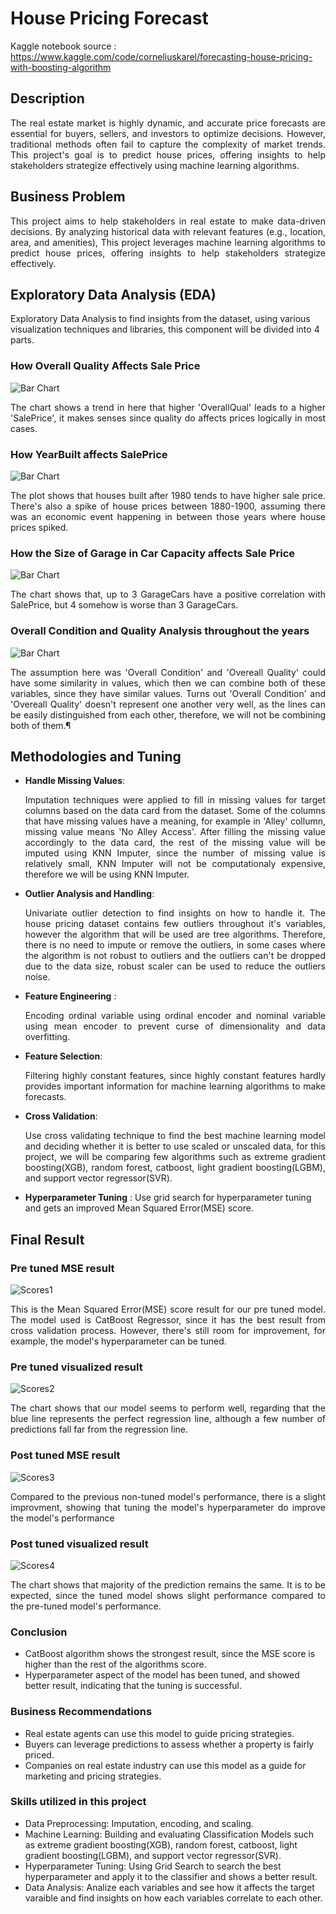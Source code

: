 # House Pricing Forecast
Kaggle notebook source : https://www.kaggle.com/code/corneliuskarel/forecasting-house-pricing-with-boosting-algorithm

## Description
<p align="justify"> The real estate market is highly dynamic, and accurate price forecasts are essential for buyers, sellers, and investors to optimize decisions. However, traditional methods often fail to capture the complexity of market trends. This project's goal is to predict house prices, offering insights to help stakeholders strategize effectively using machine learning algorithms.
</p>

## Business Problem
<p align="justify"> This project aims to help stakeholders in real estate to make data-driven decisions. By analyzing historical data with relevant features (e.g., location, area, and amenities), This project leverages machine learning algorithms to predict house prices, offering insights to help stakeholders strategize effectively.
</p>

## Exploratory Data Analysis (EDA)
Exploratory Data Analysis to find insights from the dataset, using various visualization techniques and libraries, this component will be divided into 4 parts.

### How Overall Quality Affects Sale Price
![Bar Chart](img/OverallQualVsSP.png)

<p align="justify"> The chart shows a trend in here that higher 'OverallQual' leads to a higher 'SalePrice', it makes senses since quality do affects prices logically in most cases.
</p>

### How YearBuilt affects SalePrice
![Bar Chart](img/YearBuiltVsSP.png)

<p align="justify"> The plot shows that houses built after 1980 tends to have higher sale price. There's also a spike of house prices between 1880-1900, assuming there was an economic event happening in between those years where house prices spiked.
</p>

### How the Size of Garage in Car Capacity affects Sale Price
![Bar Chart](img/GarageCarsVsSP.png)

<p align="justify">The chart shows that, up to 3 GarageCars have a positive correlation with SalePrice, but 4 somehow is worse than 3 GarageCars.
</p>

### Overall Condition and Quality Analysis throughout the years
![Bar Chart](img/OverallCondVsOverallQual.png)

<p align="justify">The assumption here was 'Overall Condition' and 'Overeall Quality' could have some similarity in values, which then we can combine both of these variables, since they have similar values. Turns out 'Overall Condition' and 'Overeall Quality' doesn't represent one another very well, as the lines can be easily distinguished from each other, therefore, we will not be combining both of them.¶
</p>

## Methodologies and Tuning
- **Handle Missing Values**: <p align="justify">Imputation techniques were applied to fill in missing values for target columns based on the data card from the dataset. Some of the columns that have missing values have a meaning, for example in 'Alley' collumn, missing value means 'No Alley Access'. After filling the missing value accordingly to the data card, the rest of the missing value will be imputed using KNN Imputer, since the number of missing value is relatively small, KNN Imputer will not be computationaly expensive, therefore we will be using KNN Imputer.</p>
- **Outlier Analysis and Handling**: <p align="justify">Univariate outlier detection to find insights on how to handle it. The house pricing dataset contains few outliers throughout it's variables, however the algorithm that will be used are tree algorithms. Therefore, there is no need to impute or remove the outliers, in some cases where the algorithm is not robust to outliers and the outliers can't be dropped due to the data size, robust scaler can be used to reduce the outliers noise.</p>
- **Feature Engineering** : <p align="justify">Encoding ordinal variable using ordinal encoder and nominal variable using mean encoder to prevent curse of dimensionality and data overfitting.</p>
- **Feature Selection**: <p align="justify">Filtering highly constant features, since highly constant features hardly provides important information for machine learning algorithms to make forecasts.</p>
- **Cross Validation**: <p align="justify">Use cross validating technique to find the best machine learning model and deciding whether it is better to use scaled or unscaled data, for this project, we will be comparing few algorithms such as extreme gradient boosting(XGB), random forest, catboost, light gradient boosting(LGBM), and support vector regressor(SVR). </p>
- **Hyperparameter Tuning** : Use grid search for hyperparameter tuning and gets an improved Mean Squared Error(MSE) score. 

## Final Result 

### Pre tuned MSE result
![Scores1](img/PreTunedMSE.png)
<p align="justify">This is the Mean Squared Error(MSE) score result for our pre tuned model. The model used is CatBoost Regressor, since it has the best result from cross validation process. However, there's still room for improvement, for example, the model's hyperparameter can be tuned.
</p>

### Pre tuned visualized result
![Scores2](img/PreTunedRes.png)
<p align="justify">The chart shows that our model seems to perform well, regarding that the blue line represents the perfect regression line, although a few number of predictions fall far from the regression line.
</p>

### Post tuned MSE result
![Scores3](img/AfterTunedMSE.png)
<p align="justify">Compared to the previous non-tuned model's performance, there is a slight improvment, showing that tuning the model's hyperparameter do improve the model's performance</p>

### Post tuned visualized result
![Scores4](img/AfterTunedRes.png)
<p align="justify">The chart shows that majority of the prediction remains the same. It is to be expected, since the tuned model shows slight performance compared to the pre-tuned model's performance.
</p>

### Conclusion 
- CatBoost algorithm shows the strongest result, since the MSE score is higher than the rest of the algorithms score. 
- Hyperparameter aspect of the model has been tuned, and showed better result, indicating that the tuning is successful.

### Business Recommendations
- Real estate agents can use this model to guide pricing strategies.
- Buyers can leverage predictions to assess whether a property is fairly priced.
- Companies on real estate industry can use this model as a guide for marketing and pricing strategies.

### Skills utilized in this project
- Data Preprocessing: Imputation, encoding, and scaling.
- Machine Learning: Building and evaluating Classification Models such as extreme gradient boosting(XGB), random forest, catboost, light gradient boosting(LGBM), and support vector regressor(SVR).
- Hyperparameter Tuning: Using Grid Search to search the best hyperparameter and apply it to the classifier and shows a better result.
- Data Analysis: Analize each variables and see how it affects the target varaible and find insights on how each variables correlate to each other.

